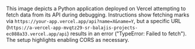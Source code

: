 This image depicts a Python application deployed on Vercel attempting to fetch data from its API during debugging. Instructions show fetching marks via `https://your-app.vercel.app/api?name=X&name=Y`, but a specific URL (`https://a-vercel-app-mvqtz29-sr-balajis-projects-ec088a33.vercel.app/api`) results in an error ("TypeError: Failed to fetch"). The setup highlights enabling CORS as necessary.